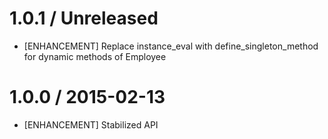# 1.0.1 / Unreleased

* [ENHANCEMENT] Replace instance_eval with define_singleton_method for dynamic methods of Employee

# 1.0.0 / 2015-02-13

* [ENHANCEMENT] Stabilized API


